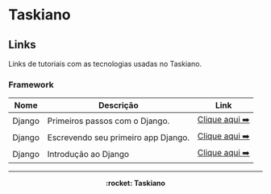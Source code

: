 # Taskiano

## Links

Links de tutoriais com as tecnologias usadas no Taskiano.

### Framework

| Nome   | Descrição | Link   |
| ------ | ----------| ------ |
| Django | Primeiros passos com o Django. | [Clique aqui ➡️](https://django-portuguese.readthedocs.io/en/1.0/intro/index.html) |
| Django | Escrevendo seu primeiro app Django. | [Clique aqui ➡️](https://docs.djangoproject.com/pt-br/3.2/intro/tutorial01/)  |
| Django | Introdução ao Django | [Clique aqui ➡️](https://developer.mozilla.org/pt-BR/docs/Learn/Server-side/Django/Introduction)  
---

<p align="center"><strong> :rocket: Taskiano <strong></p>
